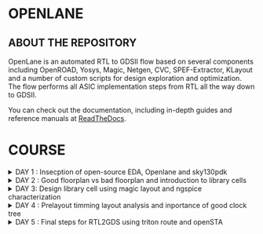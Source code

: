 # OPENLANE 

## ABOUT THE REPOSITORY
OpenLane is an automated RTL to GDSII flow based on several components including OpenROAD, Yosys, Magic, Netgen, CVC, SPEF-Extractor, KLayout and a number of custom scripts for design exploration and optimization. The flow performs all ASIC implementation steps from RTL all the way down to GDSII.

You can check out the documentation, including in-depth guides and reference manuals at [ReadTheDocs](https://openlane.readthedocs.io/).


 # COURSE 
<details>
<summary>DAY 1 : Insecption of open-source EDA, Openlane and sky130pdk </summary>
<br>

# 1) Introduction to QFN-48 Package,chip,pads,core,die,and IP's and Introduction to RISC-V

- Generally an Aurdino board or an FPGA board consists of an chip or processor inside it.
- The internal veiw of chip will be as below

![image](https://github.com/nithinkolar/pes_openlane_work/assets/145356962/b9fba21f-28ed-4f1d-a58e-c53b86c7c015)



![image](https://github.com/nithinkolar/pes_openlane_work/assets/145356962/14306000-21dc-43bf-94bc-63109a284f7e)


RISC-V is an open standard instruction set architecture based on established reduced instruction set computer principles. Unlike most other ISA designs, RISC-V is provided under royalty-free open-source licenses. 


![image](https://github.com/nithinkolar/pes_openlane_work/assets/145356962/8bf8e42e-712c-421c-b086-1a2a8b1d78a4)






# 2) SOC Design and OpenLANE

## a) Components of open-source digital asic design**
 - Digital ASIC design, It mainly consists of
   - RTL IP's
   - EDA Tools
   - PDK Data

![image](https://github.com/nithinkolar/pes_openlane_work/assets/145356962/e762216a-aee1-4363-aa3d-09251494f6f9)

      

  - Open source digital ASIC design

![image](https://github.com/nithinkolar/pes_openlane_work/assets/145356962/5cfc1e1e-32aa-4df8-9b14-8adb1915c344)


- What is PDK..?
  - Process Design Kit (PDK) Collection of files used to model a fabrication process for the EDA tools used to design an IC.
      - Process design rules : DRC,LVX,PEX
      - Device models
      - Digital standard cell Libraries
      - I/O libraries


 
## b) Simplified RTL2GDS Flow**

![image](https://github.com/nithinkolar/pes_openlane_work/assets/145356962/53443462-bc02-42d5-83fd-036da46e290b)


         1. Synthesis
         2. Floor planning and Power planning
         3. Placement 
         4. Clock tree synthsis (CTS)
         5. Routing 
         6. Sign off



## c) Introduction to Openlane ans strivechipsets**

   #### OPENLANE was started as an open-souce flow for a true Open source Tape-out experiment,
   #### STRIVES is a family of open everything socs.

  ![image](https://github.com/nithinkolar/pes_openlane_work/assets/145356962/9ad09b8b-cf11-435a-80fe-59971013a821)
 

   #### Goal of Openlane asic flow is :
    - Produce a clean GDSII with no humaninterventions
         - CLEAN means 
                - No LVS voilations
                - No DRC voilations
                - Timming voilations

    - Open Lane is tunned for the skywater 130nm open PDK .
    - Open lane is containerzied which means
                - Functional out of the box 
                - Instruction to built and run natevly with flow
    - Open lane has two mode of operation 
                - Atonomous 
                - Interative


## d) Introduction to Openlane Detailed ASIC flow design


   
![image](https://github.com/nithinkolar/pes_openlane_work/assets/145356962/7f9566b1-9580-4735-92d5-10f0b7eafac1)

   
Here's a detailed ASIC design flow using OpenLane and the associated tools and software:

**1. Synthesis:** RTL code is synthesized into a gate-level netlist, optimizing for area, power, and timing.
   - **Tools/Software**: 
     - Yosys for synthesis.
     - ABC (A System for Sequential Synthesis and Verification) for technology mapping.
     - Cell libraries specific to the target process.
     - Yosys

       
**2. Floorplanning:** Define the chip's area and arrangement of major functional blocks.
   - **Tools/Software**: 
     - OpenROAD's TritonRoute for global placement.
     - Magic for floorplan visualization.
     - Chip floor planning - Partinioning the chip die between different system building blocks and place the I/O pads.
     - Macro floor planning - Dimensions, Pin locations, rows defination.
     - Power planning - It is typically assigned with multiple VDD and VSS (Power straps, Power pads, Power rings)
    
       
**3. Placement:** Position individual gates and standard cells optimally within the predefined areas.
   - **Tools/Software**: 
     - RePLace (REctangle PLACEr) for placement.
     - Magic for placement visualization.
     - Placement is usually done in 2 steps
              - Global placement
              - Detailed placement

       
**4. Clock Tree Synthesis:** Design a clock distribution network to ensure synchronous clock signals.
   - **Tools/Software**: 
     - OpenROAD's TritonCTS for clock tree synthesis.
    
     
**5. Routing:** Establish interconnections while adhering to design rules, optimizing for signal integrity and timing.
   - **Tools/Software**: 
     - FastRoute for global and detailed routing.
     - Magic for routing visualization.


**6. Design Rule Checking (DRC):**  Verify that the layout complies with manufacturing design rules.
   - **Tools/Software**: 
     - Magic for initial DRC checks.
     - OpenROAD's TritonRoute for DRC repair.


**7. Layout Versus Schematic (LVS) Verification:** Confirm that the physical layout matches the intended functionality described at the RTL level.
   - **Tools/Software**: 
     - Netgen for LVS checks.


**8. Parasitic Extraction:** Extract parasitic capacitance and resistance values from the layout for accurate timing analysis.
   - **Tools/Software**: 
     - QFlow's SPEF extraction tool for parasitic extraction.


**9. Static Timing Analysis (STA):** Analyze timing paths to ensure setup and hold time constraints are met.
    - **Tools/Software**: 
      - OpenSTA for static timing analysis.


**10. Physical Verification:** Perform a series of checks including DRC, LVS, and electrical rule checks (ERC).
    - **Tools/Software**: 
      - Magic for DRC and LVS checks.
      - Netgen for ERC checks.


**11. GDS2 Generation:** Convert the final layout data into GDS2 format for fabrication.
    - **Tools/Software**: 
      - Magic for GDS2 generation.Here's a detailed ASIC design flow using OpenLane and the associated tools and software:



#### Synthis exporation
![image](https://github.com/nithinkolar/pes_openlane_work/assets/145356962/0a78cf01-677e-4793-a95a-01ad71ba7f6a)



#### Design exploration
 ![image](https://github.com/nithinkolar/pes_openlane_work/assets/145356962/b4c9b75b-6c49-4ac9-b1ea-9aa01dcae79c)


# 3) Open- Source EDA tools

#### Openlane Directory structure in detail

   - cd Desktop/
   - cd home/tools/
   - cd openlane_working_dir/
   - ls
   - cd openlane
   - docker
   - ./flow.tcl -interactive
![image](https://github.com/nithinkolar/pes_openlane_work/assets/145356962/03153126-15a6-4ab0-be0f-ddf08c238945)


#### Design Preparation step

    - in openlane directory
    - package require openlane 0.9
    - prep -design picorv32a

![image](https://github.com/nithinkolar/pes_openlane_work/assets/145356962/01e0384e-e287-4e1f-8ae2-0bc1defdabf6)



#### Review files after design synthsis and run synthsis

    - run_synthesis

![image](https://github.com/nithinkolar/pes_openlane_work/assets/145356962/036ba01e-067c-4850-b543-fbe91d2cc3ea)


![image](https://github.com/nithinkolar/pes_openlane_work/assets/145356962/8078d99f-6145-4d87-829c-86a3ed0ce883)


   - Here the counter d flipflop is **1613**
   - The number of cells is **14876**
   - The flop ration for our design will be 1613/14876 = 0.108
   - In percentage = 10.08 %

     
#### Openlane Project Github link Discription

https://github.com/efabless/openlane

[Back to COURSE](https://github.com/nithinkolar/pes_Openlane_work/tree/main#course)

</details>




<details>
<summary>DAY 2 : Good floorplan vs bad floorplan and introduction to library cells </summary>
<br>


# GOOD FLOORPLAN VS BAD FLORPLAN AND INTRODUCTION TO LIBRARY CELLS

## 1) CHIP FLOOR PLANNING CONSIDERATIONS

## L1) Utilization Factor and Aspect ratio

  ![image](https://github.com/nithinkolar/pes_openlane_work/assets/145356962/60754b1d-8cee-4933-9e66-6099ca8d1529)

    - Defining the width and height of the core and Die
    - Consider a netlist with 2 FF and 2 gates with the connections shown below


**STEP-1** Make the gates as a Squared box 

![image](https://github.com/nithinkolar/pes_openlane_work/assets/145356962/4b0c3113-6e09-4b1f-ad44-1ea8dcbd85c8)


**STEP-2** Find out the dimensions of the core and Die ( Dimensions of the standard cells )

![image](https://github.com/nithinkolar/pes_openlane_work/assets/145356962/16ac86d0-d26c-4930-b9c0-af5557d0c91b)



 #### For example 
  - Let us assume that each FF and Gates is on 1 cm breadth and 1cm height
  - Now Area of each standard cell will be will of 1 cm sq .
  - Allining tha area ocuupied the netlist in a in a single core .
  - Below the netlist will be fit into the core So it will be **100% utilization**
  - **Utilization factor** = Area occupied by the netlist / Total area ocuupied by the core.
  - where 4sq / 4sq = 1 . 
  - In this case when utilization factor = 1 , then the core is full no extra components can be added.
  - **Aspect ratoio** = Height / width , if it is 1 , it signifies that the core is square shaped.




## L2) Pre placed cells

![image](https://github.com/nithinkolar/pes_openlane_work/assets/145356962/9d04ba76-a078-48bf-9641-1198da3c4858)

  - Conisder a combinational block -> Gate level diagram.
  - Seperate that gate level diagram into two blocks.
  - Consider the multiple blocks are inside a Black box Now seperate the blackbox as two differnet IP's or Modules .
  - The Arrangements of the IP's in a chip is called as **Floor planning**.
  - The IP's will have an user defined loctions and they can be placed in a chip before the placement and rouiting is done hence these are calle as **Pre placed Cells**




## L3) Decoupling Capacitors

![image](https://github.com/nithinkolar/pes_openlane_work/assets/145356962/c067069d-5dad-4b45-a347-6eac8447db6f)


  - For any signal to be considered as a Logic 0 and Logic 1, It should be within the NM range ( Either NML or NMH )
  - The area between the NML and NMH is called undefined area
  - So in order to maintain the signal to be in the NML or NMh **Decoupling capacitors** are used.
  - Decoupling capacitors are mainly used to maintain the signal are not inside the undefined area.
    



## L4) Power Planning

![Screenshot from 2023-09-14 12-58-34](![image](https://github.com/nithinkolar/pes_openlane_work/assets/145356962/fc5daba4-4129-4391-85b4-93741f8ae0b1)


  - Insted of using individual VDD and VSS for multiple cells in a Block.
  - Suppose if there are four cells in a Block , Each cell having seperate VDD and VSS are called as **Power Planning**




## L5) Pin placement and Logical cell placement Blockage

![image](https://github.com/nithinkolar/pes_openlane_work/assets/145356962/497a7a3b-caba-4b95-82f5-6063c9054059)

  - Here consider a 4 set of circuts with input, clk and output,
  - Considering all 4 circuits together and placing on a chip in such a way that INPUTS should be at one side and OUTPUT should be at one side which helps us to make the connections easily.
  - So this process is called as **Pin placement**
  - Making sure that non of the automated routing tool should not be placed near the i/p and o/p cells it needs to block the cells This is called as **Logical cell placement Blockage**
    

**Pin Placement**

![image](https://github.com/nithinkolar/pes_openlane_work/assets/145356962/2164d937-dda5-4d28-8903-dd18b986af9d)


**Logical cell placement Blockage**

![image](https://github.com/nithinkolar/pes_openlane_work/assets/145356962/ad01cb5d-3926-4024-bd9a-b13c02b7658c)




## L6) Steps to run Flopor planning using Openlane

      - These are the defalt Floorplans 
 
![image](https://github.com/nithinkolar/pes_openlane_work/assets/145356962/61e417ef-8640-4ade-8c7f-3abfce2e8997)


![image](https://github.com/nithinkolar/pes_openlane_work/assets/145356962/3057d320-ae43-4d15-a8c0-b907bc703b10)


![image](https://github.com/nithinkolar/pes_openlane_work/assets/145356962/6f217ecb-688a-46e0-b65b-873f8d270e70)


## L7)

              - In the openlane shell

![image](https://github.com/nithinkolar/pes_openlane_work/assets/145356962/d0d2fb7d-2c1c-4f08-937f-746106c1af9c)

              
              - To open the Floorplan we go to the required directory that is
                   > vsduser@vsdsquadron:~/Desktop/work/tools/openlane_working_dir/openlane/designs/picorv32a/runs/11-09_15-36/results/floorplan
              - Using the ```cd``` command.
              - Then we type the command:
                   > magic -T /home/vsduser/Desktop/work/tools/openlane_working_dir/pdks/sky130A/libs.tech/magic/sky130A.tech lef read ../../tmp/merged.lef def read picorv32a.floorplan.def &

              - The following layout is displayed

![image](https://github.com/nithinkolar/pes_openlane_work/assets/145356962/e3935b9d-1331-4a94-ac86-56c26406b040)

              - We can press 's' and then 'v' to align the design to the center of the screen.

              - We can right click on the mouse and pess 'z' to zoom into a desired part.

![image](https://github.com/nithinkolar/pes_openlane_work/assets/145356962/ba09726c-f021-40c2-9914-9918aa18b7cb)


              - We can check the details of the ports as follows
              - Hover over a port with your crosshair and press 's' on your keyboard
              - Now open the tkcon command window and type ```what```.
              - This will show you the details of the selected port.


![image](https://github.com/nithinkolar/pes_openlane_work/assets/145356962/45955fc8-9cb8-4119-b633-051dc342eaac)
             
              - If we zoom in a little more, we can see the tap cells.
              - They are present to prevent latch up conditions which occur in the CMOS devices

![image](https://github.com/nithinkolar/pes_openlane_work/assets/145356962/11cd873f-1a67-4404-ad3f-f4bd6b1a3282)

              - These are the standard cells that are used in the design




## 2) LIBRARY BINDING AND PLACEMENTS


### L1) Netlist binding and initial Place Design

       - Bind netlist with physical cells 
       - Here it defines about the shape and sixe of the standard cell
       - Each cells are defined only in either rectange shape or square shape 
       - In this example, 1 refers to NOT gate, 2 refers to AND gate.   [image 1]
       - Larger the cell size 
          > It has a least resistance path
          > Performes Faster
       - Once we have a Physical veiw of all cells, It is placed on the Floorplan according to the Netlist.  [image 2]

![image](https://github.com/nithinkolar/pes_openlane_work/assets/145356962/f9e0c1a2-8b6c-4024-9b0c-ac18a754ae33)



![image](https://github.com/nithinkolar/pes_openlane_work/assets/145356962/f7d357b9-83aa-45af-9b4d-202da09e7ab2)



### L2 and L3) Optimize placement using estimate wire length and capacitance

        - When the cells are not extactly placed on the floorplan as in the netlist, If the relevant cells are not near to i/p or o/p.
        - Then estimation of wirelength and capacitance comes in.
        - Depending on the Capacitance and how far the cells are from input and output, Some **Buffers** are added in order to reduce the Wirelength and also to get a complete signal without any             lossses of signal ( but in cost of Area which can be minimized later )
    
          
![image](https://github.com/nithinkolar/pes_openlane_work/assets/145356962/b584f490-265c-4ac7-8e3e-9c89862a26a3)


![image](https://github.com/nithinkolar/pes_openlane_work/assets/145356962/e35b0bfe-e02b-471a-ac73-c7f084d5597b)




### L4) Need for libraries and characterization 

        - Library characterization and modelling depends on some steps,
        - Logic synthesis  ->  Floor planning  ->  Placement  ->  Clock Tree synthesuis ( CTS )  ->  Routing 
        - The collection of all the standard cells are placed is one area which is referred as **Library**

        
![image](https://github.com/nithinkolar/pes_openlane_work/assets/145356962/d40d84b2-4b73-48f0-b3a4-b297cd617134)



### L5) Congestion aware placement using replace
          - To view the placement we type
                   > run_placement
          - In the OpenLANE shell.

![image](https://github.com/nithinkolar/pes_openlane_work/assets/145356962/5419a317-455e-4007-a54d-b4a5627bac5c)

          - This is the result displayed. As we can see the '/picorv32a.placement.def' file is read.

![image](https://github.com/nithinkolar/pes_openlane_work/assets/145356962/f189f689-8b1e-484c-8a15-1701d9d4eca1)

          - We move one directory up from the 'floorplan' folder using
                   > cd ../placement/

          - To view the placement design we use the command
                   > magic -T /home/vsduser/Desktop/work/tools/openlane_working_dir/pdks/sky130A/libs.tech/magic/sky130A.tech lef read ../../tmp/merged.lef def read picorv32a.placement.def

![image](https://github.com/nithinkolar/pes_openlane_work/assets/145356962/256539e5-1af1-4071-a512-158751b0ebf5)


          - The above is displayed.
          - All these standard cells were present at the initial layout of the floorplan.

![image](https://github.com/nithinkolar/pes_openlane_work/assets/145356962/60fa6b7e-eec2-471c-85ee-64aad1bd72d7)


          - If we zoom in we can see the placement of the standard cells in the standard cell rows.




## 3) CELL DESIGN AND CHARACTERIZATION FLOW

### L1) Inputs for cell Design Flow
       - For each standard cell (AND,NOR,INVERTER,FF ect) There are different cell design flow
       - Each Cell Design Flow consists of 3 steps:
               - Inputs ( which mainly consists of PDK's [ DRC and LVs rules, Spice models, library ect] )
               - Design Steps (this mainly invovles 3 steps)
                      - Circuit Design
                      - Layout Design 
                      - Charecterization
               - Outputs ( Outputs we get here is  CDL circuit description language )
               
   #### User defined specifications
       - Cell height = The seperation between the power rail and ground rail defines the cell height.
       - Supply voltage = A certain cell should be operated at a certain supply voltage which is defined by the Top level design
       - Metal Layer = Certain Libraries van be designed on a particular Metal Layer.
       - Pin Location = Library nedds to decide on the pins and the pin location where it needs to be placed.

               
### L2) Circuit Design step
      - There are teo steps involved in circuit design:
            > Implement the Function itself
            > Modelling the PMOS and NMOS transisters in such a way that the aspect ratio should be matched.
            
      
### L3) Layout Design step
      - Implimenting the PMOS and NMOS values into layout are called Layout Design 
      - Steps involved in the layout design are:
           - Get the function implimented through the MOS transistors
           - Get a PMOS network graph and NMOS network graph
           - Obtain Euler's Path and draw a Stick Diagram
           - Convert the stick diagram into a proper Layout diagram
           - EXtract the paracetics from the layout and CHaracterize it interms of Timmings.

           
### L4) Typical Charaterization Flow
     - Steps involved in the characteriztion flow are :
           - Read in the Model Files
           - Read the extracted spice netlist
           - Define how to recongnise the behaviorur of the buffer
           - Read the subcircuits of the inverters 
           - Attach the neccessary Power source
           - Apply the stimulus
           - Provide the neccessary output capacitance
           - Provide the necessary simulation command.
           - Feed in all the 1 to 8 steps to a configuration file ( GUNA )


![image](https://github.com/nithinkolar/pes_openlane_work/assets/145356962/fe5154e9-378e-4db3-b16d-b60c6c9bc729)


![image](https://github.com/nithinkolar/pes_openlane_work/assets/145356962/3d372061-aa6f-467e-91c4-6ae8f397ea7e)


![image](https://github.com/nithinkolar/pes_openlane_work/assets/145356962/bb0127f8-0da4-4c54-97a5-d646a0d5aabc)



## 4) GENERAL TIMMING CHARECTERIZATION PARAMETERS

### L1) Timming Threshold definations
      - Timming Threshold Definations
          - slew_low_rise_thr
          - slew_high_rise_thr
          - slew_low_fall_thr
          - slew_high_fall_thr
          - in_rise_thr
          - in_fall_thr
          - out_rise_thr
          - out_fall_thr

![image](https://github.com/nithinkolar/pes_openlane_work/assets/145356962/7ce6e2dc-cd1b-41e8-bd09-cd26a7afc175)


![image](https://github.com/nithinkolar/pes_openlane_work/assets/145356962/c5fae0b2-4348-4387-84cd-1d35a404fd4f)


         
### L2) Propogation delay and transition time

**Propagation Delay**
The time difference between when the transitional input reaches 50% of its final value and when the output reaches 50% of its final value.
     
     - There should be no negative delay in the charecterization, This can be taken care by setting a proper threshold point.

```
    Propagation delay = time(out_fall_thr)-time(in_rise_thr)

```

![image](https://github.com/nithinkolar/pes_openlane_work/assets/145356962/c8f98fae-8ade-471f-a7fb-b7a9479255c5)


![image](https://github.com/nithinkolar/pes_openlane_work/assets/145356962/819ff391-1674-4184-8a13-4f77156c58a7)


**Transition Time**
The time it takes the signal to move between states is the transition time , where the time is measured between 10% and 90% or 20% to 80% of the signal levels.

```
Rise transition time = time(slew_high_rise_thr) - time (slew_low_rise_thr)
```

```
Fall transition time = time(slew_high_fall_thr) - time (slew_low_fall_thr)
```

![image](https://github.com/nithinkolar/pes_openlane_work/assets/145356962/4db2b129-ac3c-47b5-9036-0ebcaae936de)




[Back to COURSE](https://github.com/nithinkolar/pes_Openlane_work/tree/main#course)

</details>
<details>
<summary>DAY 3: Design library cell using magic layout and ngspice characterization </summary>
<br>

# 1) LABS FOR CMOS INVERTER NGSPICE SIMULATIONS

   ### L1) IO Placer revision
   
   ### L2) Spice deck creation for CMOS inverter
             - Create a SPICE DECK first
             - > Connectivity information about the netlist
             - > Set a component values
             - > Identify the nodes
             - > Name the nodes


![image](https://github.com/nithinkolar/pes_openlane_work/assets/145356962/0a579b79-e515-4ab5-9290-2e884bb0f704)


             SPICE DECK = ***Model description***
                          ***Netlist Description***
                          M1 out in vdd vdd pmos w=0.375u L=0.25u
                          M2 out in 0 0 nmos w=0.375u L=0.25u
                          
                          cload out 0 10f

                          Vdd vdd 0 2.5
                          Vin in 0 2.5
                          
                          *** Simulation commands ***
                          .op
                          .dc Vin0 0 2.5 0.05

                          *** .include tsmc_0.25um_model.mod ***
                          .LIB "tsmc_0.25um_model.mod" CMOS_MODELS
                          .end
                          
                          
![image](https://github.com/nithinkolar/pes_openlane_work/assets/145356962/1a5c35e6-4863-4e0e-8ad7-f82262bd299d)


![image](https://github.com/nithinkolar/pes_openlane_work/assets/145356962/8b9e08d8-2625-4ab2-8192-5c08496d6c4f)

   
   ### L3) Spice simulation lab for cmos inverter
                  - Spice simulation for a particular specification
                  
![image](https://github.com/nithinkolar/pes_openlane_work/assets/145356962/00712f88-fab6-4aac-9d8a-0afded87e25e)


![image](https://github.com/nithinkolar/pes_openlane_work/assets/145356962/1c8b5f86-9929-429a-b96d-2c9b370e1085)


   ### L4) Switchin threshold vm
            - The CMOS on the right side has a bigger size than the one on the left.
            - These waveforms tell us that the CMOS is a very robust device. The characteristics of the CMOS are maintained across a variety of sizes.
            - The arrow is pointing to the point where 'Vin = Vout'.

![image](https://github.com/nithinkolar/pes_openlane_work/assets/145356962/75b15702-eb56-4b76-bb4a-f51f7f1b5442)

            - Above graph gives details on each point and its significance
            

![image](https://github.com/nithinkolar/pes_openlane_work/assets/145356962/2c9c0f9c-ac07-49f2-b5e5-9fce5bd8c4a7)


         - 
   ### L6) Lab steps to gitclone vsdstd cell design
            - We need to perform a git clone here from a repository that we require, to do the future labs.
            - We can type the following command
                  ```
                  git clone https://github.com/nickson-jose/vsdstdcelldesign.git
                  ```

            - Now we need to copy the 'sky130A.tech' file into the directory we just cloned
            - We can do this by using
                  ```
                  cp sky130A.tech /home/vsduser/Desktop/work/tools/openlane_working_dir/openlane/vsdstdcelldesign
                  ```
                  ```
                  magic -T sky130A.tech sky130_inv.mag & 
                  ```  
             in the follwoing directory shown in the figure


![image](https://github.com/nithinkolar/pes_openlane_work/assets/145356962/9518a0c0-29ec-485b-bc64-4d835fec0217)


  
## 2) INCEPTION OF LAYOUT CMOS FABRICATION PROCESS

### L1) Create Active Regions
           - Selecting a subsrate ( p-type, High resistivity, Doping level,oreintation )
           - Creating active region for transistors
                     - Step1 -> Deposit the kayer of photo resist
                     - Step2 -> Mask1 the region (protecting)
                     - Step3 -> So the UV rays doesnt hit the photoresist layer which is under Mask.
                     - Step4 -> Silicon layer is etched off in the Non masking region.
                     - Step5 -> Remove the Photoresist
                     - Step6 -> Placed in an oxidation furnance
                     - Step7 -> Isolation area will be created This process is called as LOCUS.
![image](https://github.com/nithinkolar/pes_openlane_work/assets/145356962/d5f98bef-3af9-4ee8-8b04-bcccfdaf593d)




![image](https://github.com/nithinkolar/pes_openlane_work/assets/145356962/0b6f57ba-0ea6-4cb3-8d5a-63ee9f2c7fb4)


### L2) Formation of N-well and P-well
                   - Step1 -> Photoresist the Layer
                   - Step2 -> Mask2 in the required region
                   - Step3 -> Expose the photoresist to UV rays
                   - Step4 -> Non masking area will be wanished
                   - Step5 -> Create a P-well ,It is created by using BORON
                   - Step6 -> Create a N-well ,It is created by using Phosphorous
                   - Step7 -> Take the complete structure into High Temperature Furnace
                   - Step8 -> This diffuses the wells and make proper n-well and p-well, This is called as twin tub process

![image](https://github.com/nithinkolar/pes_openlane_work/assets/145356962/3aaf67b7-a70e-44c9-a1c2-d264ae0d8fa7)


![image](https://github.com/nithinkolar/pes_openlane_work/assets/145356962/13067044-9c45-453b-a785-6379add36ccc)



### L3) Formation of gate terminal
                   - Step1 -> Gate formation involves depositing a gate oxide
                   - Step2 -> Defining gate patterns using photolithography
                   - Step3 -> Depositing gate material
                   - Step4 -> Etching to create gates
                   - Step5 -> Doping the substrate and insulating the gates.

![image](https://github.com/nithinkolar/pes_openlane_work/assets/145356962/207d604f-6cb4-4482-a8bb-19573451a6b5)


![image](https://github.com/nithinkolar/pes_openlane_work/assets/145356962/b08aba6c-ee0d-4382-af4b-da6472d81af2)



### L4) Ligtly dopped drain (LDD) formation
                   - Lightly doped drain (LDD) formation involves implanting the drain and source regions of a MOSFET transistor with a lighter concentration of dopants to reduce hot 
                     electron effect and short channel effect and enhance device performance.
                   - Doing both  n+ impantation and p+ implantation.
                   - It involves plasma etching here
                   
![image](https://github.com/nithinkolar/pes_openlane_work/assets/145356962/297c8a84-4b71-4ad5-b1bd-31a3ebbc3ce5)



![image](https://github.com/nithinkolar/pes_openlane_work/assets/145356962/e4e8b7fe-013e-44c1-824b-08559bf4eed4)

                            
### L5) Source and drain formation
                  - Source and drain formation in a MOSFET transistor typically involves doping the silicon substrate with chemicals such as arsenic or phosphorous for n-type regions 
                  (source and drain) and boron for p-type regions (source and drain).
                  - Here the source and drain are done by using ARSENIC method
                  - High temperature annealing is performed.

![image](https://github.com/nithinkolar/pes_openlane_work/assets/145356962/63fac5dd-abcd-4396-93e4-71cc5dd0dcfb)



![image](https://github.com/nithinkolar/pes_openlane_work/assets/145356962/be252a62-261b-4e59-8888-141da477a911)


### L6) Local interconnect formation
                  - Steps to form Contacts and Interconnects(local) 
                      - Step1 -> Titanium is deposited with a process known as sputtering. 
                      - Step2 -> Wafer is heated to about 650 - 700 C in an N2 ambient furnace for 60 seconds. 
                      - Step3 -> TiSi2 contacts are formed.  TiN is also formed used for local communication. 
                      - Step4 -> TiN is etched using RCA cleaning.

![image](https://github.com/nithinkolar/pes_openlane_work/assets/145356962/336fd5d8-60e0-4361-ab3e-f2d9f375f44f)

![image](https://github.com/nithinkolar/pes_openlane_work/assets/145356962/6abeb77e-bce1-4551-bcac-ec986da0f9f5)

                      
### L7) Higher level metal formation
                 - Step1 -> Forming contacts and interconnects locally involves depositing a dielectric material like silicon dioxide
                 - Step2 -> Patterning it using photolithography
                 - Step3 -> Eetching contact holes 
                 - Step4 -> Depositing a barrier metal (e.g., titanium or titanium nitride)
                 - Step5 -> Filling with a conductor (e.g., aluminum or copper) using chemical vapor deposition (CVD)
                 - Step6 -> And then planarizing through chemical-mechanical polishing (CMP).

![image](https://github.com/nithinkolar/pes_openlane_work/assets/145356962/2920f5b2-78f6-4743-be52-7184e6a0ceb3)


![image](https://github.com/nithinkolar/pes_openlane_work/assets/145356962/928b676a-c68e-4e0a-8651-66d3ddab51e1)


![image](https://github.com/nithinkolar/pes_openlane_work/assets/145356962/e5922497-b970-4ed3-b047-44d76d7b7254)


### L8) Lab introduction to Sky130 basic layers layout and LEF using inverter

                - - Now let us look at the layout of a CMOS inverter. To open this we type the command

### L9) Lab steps to create std cell layout and extract spice netlist









[Back to COURSE](https://github.com/nithinkolar/pes_Openlane_work/tree/main#course)

</details>
<details>
<summary>DAY 4 : Prelayout timming layout analysis and inportance of good clock tree </summary>
<br>

## 1) TIMMING MODELLING USING DELAY TABLES

### Lab challenge to find missing or incorrect rules and fix them

![image](https://github.com/nithinkolar/pes_openlane_work/assets/145356962/fa55462f-7b65-47f3-a4e5-8e68d129318a)

       - Converting grid info into Track info
       - Go to openlane directory / sky130_fd_sc_hd 
       - type less tracks.info

![image](https://github.com/nithinkolar/pes_openlane_work/assets/145356962/602d9bf5-5e1b-4430-9548-91a638e728f0)


![image](https://github.com/nithinkolar/pes_openlane_work/assets/145356962/da8cc22a-50f0-4c1f-87c4-126e468c5c8c)


      - Here 1st value indicates the offset and 2nd value indicates the pitch along provided direction

 
 ### Setting grid values using above file info

        - ext2spice 
        - help grid
        - grid 0.46um 0.34um 0.23um 0.17um

![image](https://github.com/nithinkolar/pes_openlane_work/assets/145356962/a683c3e1-d7d1-4711-8386-018aab673dd5)


### Before grid vs After grid

![image](https://github.com/nithinkolar/pes_openlane_work/assets/145356962/c6cb22f5-3f83-40db-93b5-f58c312bf0a4)


![image](https://github.com/nithinkolar/pes_openlane_work/assets/145356962/281679a9-746d-4628-a29c-688af381356c)



![image](https://github.com/nithinkolar/pes_openlane_work/assets/145356962/70e4797b-07bc-4ef5-84f5-76d2056a818c)

        - From the above pic, its confirmed that the pins A and Y are at the intersection of X and Y tracks. So the first condition is met.
        - The PR boundary is taking 3 grids on width and 9 grids on height which says that the 2nd condition is also met



## GENERATION OF A LEF FILE
        - Once the layout is perfect we can generate the lef file
        - In the tkcon window type the following command to save the updated layout
              > save sky130_vsdinv.mag
        - once it is saved then go to the terminal window and the type 
              > magic -T sky130A.Tech sky130_vsdinv.mag &
        - A magic layout opens , In the tkcon window type 
              > lef write
![image](https://github.com/nithinkolar/pes_openlane_work/assets/145356962/4de5491e-5476-43b0-8b21-0dca3c552fcf)


        - Once this is done lef file should be created in the vsd file

![image](https://github.com/nithinkolar/pes_openlane_work/assets/145356962/91bdddce-da28-4f63-b12d-1a949b4a7e04)


        - To open the lif file type the below command in the terminal
              > less sky130_vsdinv.lef

![image](https://github.com/nithinkolar/pes_openlane_work/assets/145356962/e0991f65-6643-440d-9f4a-82b7bf6c078a)


![image](https://github.com/nithinkolar/pes_openlane_work/assets/145356962/2f6141f0-aee0-44f4-99c2-0e1dc4b3a129)


## STEPS TO INCLUDE NEW STEPS IN THE SYNTHESIS

        - Open the picorv32a pwd in the terminal
        - copy the path 

![image](https://github.com/nithinkolar/pes_openlane_work/assets/145356962/e7915f78-3988-4446-b856-157a8e463079)

        - Go to the vsdstdcelldesign in the other terminal type 
              > cp sky130_vsdinv.lef /home/vsduser/Desktop/work/tools/openlane_working_dir/openlane/designs/picorv32a

![image](https://github.com/nithinkolar/pes_openlane_work/assets/145356962/8005ee44-8af2-42a2-9a8f-2ba7dcf19f70)

        - Now if u check in the picorv terminal, the lef file will be copied 

![image](https://github.com/nithinkolar/pes_openlane_work/assets/145356962/f4aab1a1-5f67-4973-8545-2b5ce7e84d70)


        - Modify the config.tcl by
             > vim config.tcl
        - In the design's config.tcl file add the below line to point to the lef location which is required during spice extraction.
               > set ::env(EXTRA_LEFS) [glob $::env(OPENLANE_ROOT)/designs/$::env(DESIGN_NAME)/src/*.lef]
        - Include the below command to include the additional lef into the flow:
               > set lefs [glob $::env(DESIGN_DIR)/src/*.lef]
               > add_lefs -src $lefs
        - Run the interactive mode 

        - Once the synthesis is successfull we get the following output
        - To run the floorplans and placements we typr the following commands
                > run_floorplan
                > run_placement

        - magic -T /home/vsduser/Desktop/work/tools/openlane_working_dir/pdks/sky130A/libs.tech/magic/sky130A.tech lef read ../../tmp/merged.lef def read picorv32a.placement.def &

![image](https://github.com/nithinkolar/pes_openlane_work/assets/145356962/7a52f164-bd7f-44a4-902d-48c900fc7e25)


![image](https://github.com/nithinkolar/pes_openlane_work/assets/145356962/2b881a1f-2c7b-4061-a832-cdb7dd8a21d4)


## TIMMING ANALYSIS WITH REAL CLOCKS USING OPEN STA

         - Configure OpenSTA for Post-Synth Timing Analysis
         - We must create two files
              - The first one must be in the openlane directory
              - This file is known as the 'pre_sta.conf' file.

![image](https://github.com/nithinkolar/pes_openlane_work/assets/145356962/52bd3084-209f-4127-bf1f-3b8584be01c9)


              - The second is the my_base.sdc file.
              - This should be in the 'src/sky130' directory under the picorv32a directory.
             
![image](https://github.com/nithinkolar/pes_openlane_work/assets/145356962/b41c0c91-3554-4274-8b4a-5dbbb9deb6b3)

              - To run tyming analysis we type 
                    > sta pre_sta.conf

![image](https://github.com/nithinkolar/pes_openlane_work/assets/145356962/f08b2dc2-f795-4349-818c-8f87cde2458f)


             - There is a slack violation
             - Settinf MAX_FANOUT value to 4 reduces the slack violation.
![image](https://github.com/nithinkolar/pes_openlane_work/assets/145356962/6eee637f-87bd-4e8d-865e-8327f68b895b)


## Clock Tree Synthesis TritonCTS and Signal Integrity
### Run CTS

             -  To run CTS we need to type the command
                       > run_cts
                       > New .v is created

![image](https://github.com/nithinkolar/pes_openlane_work/assets/145356962/7e59f5cd-b2d1-41ba-a487-9b5421ad567e)

#### Timing Analysis with Real CLocks using OpenSTA

             - First we type the command 
                    > openroad.
             - Then we read the .lef file using the command
                    > read_lef /openLANE_flow/designs/picorv32a/runs/16-09_19-58/tmp/merged.lef

![image](https://github.com/nithinkolar/pes_openlane_work/assets/145356962/54c1ce7b-efb8-46f4-8c38-e3f97f7bb655)

              - Then we read the .def file.
                     > read_def /openLANE_flow/designs/picorv32a/runs/16-09_19-58/results/cts/picorv32a.cts.def


![image](https://github.com/nithinkolar/pes_openlane_work/assets/145356962/6dc7446a-7a86-4216-83ec-7344c29f54ac)

              - Then we type the below commands
                     > write_db pico_cts.db
                     > read_db pico_cts.db
                     > read_verilog /openLANE_flow/designs/picorv32a/runs/16-09_19-58/results/synthesis/picorv32a.synthesis_cts.v
                     > read_liberty -max $::env(LIB_SLOWEST)
                     > read_liberty -max $::env(LIB_FASTEST)

![image](https://github.com/nithinkolar/pes_openlane_work/assets/145356962/fe0fde4b-5d4f-4a80-9c22-dac80968c88b)

              - We read the .src file
                    > read_sdc /openLANE_flow/designs/picorv32a/src/sky130/my_base.sdc

![image](https://github.com/nithinkolar/pes_openlane_work/assets/145356962/f12dcd3c-a93f-41ad-aa0e-0fdeec4a5e7b)


              - We set the clock and then check it
                    > set_propagated_clock [all_clocks]
                    > report_checks -path_delay min_max -format full_clock_expanded -digits 4

![image](https://github.com/nithinkolar/pes_openlane_work/assets/145356962/b12af459-13e1-4baa-93d1-ec490dfdbbb5)



![image](https://github.com/nithinkolar/pes_openlane_work/assets/145356962/3f0e2cec-c21f-430b-a607-982dadd3f87f)


              - We perform it again for the more accurate result
              
![image](https://github.com/nithinkolar/pes_openlane_work/assets/145356962/5b73f478-c4e7-401a-8b74-1b97502de832)


![image](https://github.com/nithinkolar/pes_openlane_work/assets/145356962/9c442148-ebab-4836-a206-6195bb34d13a)



![image](https://github.com/nithinkolar/pes_openlane_work/assets/145356962/199dab35-c6ed-4a1e-8dd1-ef4be013d32b)

              -  Next type the following commands 
                   > report_clock_skew -hold
                   > report clock_skew -setup

![image](https://github.com/nithinkolar/pes_openlane_work/assets/145356962/e5e8a384-fe0c-4b63-92a8-db1f6f6ec3df)


[Back to COURSE](https://github.com/nithinkolar/pes_Openlane_work/tree/main#course)

</details>
<details>
<summary>DAY 5 : Final steps for RTL2GDS using triton route and openSTA </summary>
<br>

## Power Distribution Network and Routing

After generating our clock tree network and verifying post routing STA checks we are ready to generate the power distribution network gen_pdn in OpenLANE:

     The PDN feature within OpenLANE will create:

          Power ring global to the entire core
          Power halo local to any preplaced cells
          Power straps to bring power into the center of the chip
          Power rails for the standard cells

   ### Build Power Distribution network
   
![image](https://github.com/nithinkolar/pes_openlane_work/assets/145356962/f6061eef-02f9-4f41-801f-b8a89a6a4bd6)



![image](https://github.com/nithinkolar/pes_openlane_work/assets/145356962/31fa2edb-fb47-4d6d-b564-b0cee84cac48)

   ### Global and Detailed Routing

   - OpenLANE uses TritonRoute as the routing engine run_routing for physical implementations of designs. Routing consists of two stages:
           > Global Routing - Routing guides are generated for interconnects on our netlist defining what layers, and where on the chip each of the nets will be reputed
           > Detailed Routing - Metal traces are iteratively laid across the routing guides to physically implement the routing guides

   - If DRC errors persist after routing the user has two options:
           > Re-run routing with higher QoR settings
           > Manually fix DRC errors specific in tritonRoute.drc file

  ### SPEF Extraction

    - After routing has been completed interconnect parasitics can be extracted to perform sign-off post-route STA analysis. The parasitics are extracted into a SPEF file. The SPEF extractor 
      is not included within OpenLANE as of now.
           > cd ~/Desktop/work/tools/SPEFEXTRACTOR
           > python3 main.py <path to merged.lef in tmp> <path to def in routing>
    - The SPEF File will be generated in the location where def file is present


[Back to COURSE](https://github.com/nithinkolar/pes_Openlane_work/tree/main#course)
